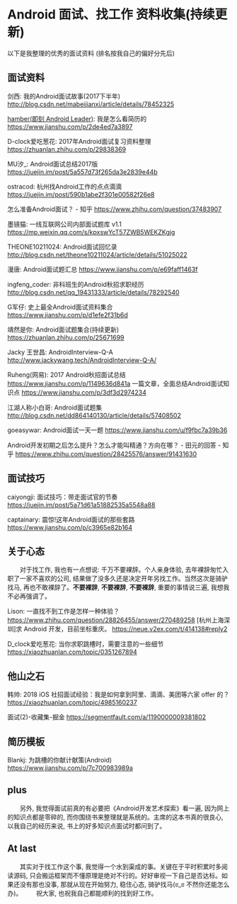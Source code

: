 # Android 面试、找工作 资料收集(持续更新)

以下是我整理的优秀的面试资料
(排名按我自己的偏好分先后)
## 面试资料
剑西: 我的Android面试故事(2017下半年)
<http://blog.csdn.net/mabeijianxi/article/details/78452325>

[hamber(即刻 Android Leader)](https://juejin.im/user/57b82535d342d3005ac24f59):
我是怎么看简历的
<https://www.jianshu.com/p/2de4ed7a3897>

D-clock爱吃葱花: 2017年Android面试复习资料整理
<https://zhuanlan.zhihu.com/p/29838369>

MU汐_: Android面试总结2017版
<https://juejin.im/post/5a557d73f265da3e2839e44b>

ostracod: 杭州找Android工作的点点滴滴
<https://juejin.im/post/590b1abe2f301e00582f26e8>

怎么准备Android面试？ - 知乎
<https://www.zhihu.com/question/37483907>

墨镜猫: 一线互联网公司内部面试题库 v1.1
<https://mp.weixin.qq.com/s/kpxswYcT57ZWB5WEKZKgjg>

THEONE10211024: Android面试回忆录
<http://blog.csdn.net/theone10211024/article/details/51025022>

漫唐: Android面试题汇总
<https://www.jianshu.com/p/e69faff1463f>

ingfeng_coder: 非科班生的Android秋招求职经历
<http://blog.csdn.net/qq_19431333/article/details/78292540>

G军仔: 史上最全Android面试资料集合
<https://www.jianshu.com/p/d1efe2f31b6d>

靖然是你: Android面试题集合(持续更新)
<https://zhuanlan.zhihu.com/p/25671699>

Jacky 王世昌: AndroidInterview-Q-A
<http://www.jackywang.tech/AndroidInterview-Q-A/>

Ruheng(网易):
2017 Android秋招面试总结
<https://www.jianshu.com/p/1149636d841a>
一篇文章，全面总结Android面试知识点
<https://www.jianshu.com/p/3df3d2974234>

江湖人称小白哥: Android面试题集
<http://blog.csdn.net/dd864140130/article/details/57408502>

goeasywar: Android面试一天一题
<https://www.jianshu.com/u/f9fbc7a39b36>

Android开发初期之后怎么提升？怎么才能叫精通？方向在哪？ - 田元的回答 - 知乎
<https://www.zhihu.com/question/28425576/answer/91431630>

## 面试技巧
caiyongji: 面试技巧：带走面试官的节奏
<https://juejin.im/post/5a71d61a51882535a5548a88>

captainary: 震惊!这年Android面试的那些套路
<https://www.jianshu.com/p/c3965e82b164>

## 关于心态
&emsp;&emsp;对于找工作, 我也有一点想说: 千万不要裸辞。个人亲身体验, 去年裸辞匆忙入职了一家不喜欢的公司, 结果做了没多久还是决定开年另找工作。当然这次是骑驴找马, 再也不敢裸辞了。**不要裸辞**, **不要裸辞**, **不要裸辞**, 重要的事情说三遍, 我想我不必再强调了。

Lison:
一直找不到工作是怎样一种体验？
<https://www.zhihu.com/question/28826455/answer/270489258>
[杭州上海深圳]求 Android 开发，目前坐标重庆。
<https://neue.v2ex.com/t/414138#reply2>

D_clock爱吃葱花: 当你求职跳槽时，需要注意的一些细节
<https://xiaozhuanlan.com/topic/0351267894>

## 他山之石
韩帅: 2018 iOS 社招面试经验：我是如何拿到阿里、滴滴、美团等六家 offer 的？
<https://xiaozhuanlan.com/topic/4985160237>

面试(2)-收藏集-掘金
<https://segmentfault.com/a/1190000009381802>

## 简历模板
Blankj: 为跳槽的你献计献策(Android)
<https://www.jianshu.com/p/7c700983989a>

## plus
&emsp;&emsp;另外, 我觉得面试前真的有必要把《Android开发艺术探索》看一遍, 因为网上的知识点都是零碎的, 而你围绕书来整理就是系统的。主席的这本书真的很良心, 以我自己的经历来说, 书上的好多知识点面试时都问到了。

## At last
&emsp;&emsp;其实对于找工作这个事, 我觉得一个水到渠成的事。关键在于平时积累时多阅读源码, 只会搬运框架而不懂原理是绝对不行的。好好审视一下自己是否达标。如果还没有那也没事, 那就从现在开始努力, 稳住心态, 骑驴找马(ಠ_ಠ 不然你还能怎么办)。
&emsp;&emsp;祝大家, 也祝我自己都能顺利的找到好工作。


